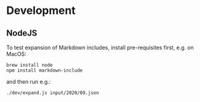 # Development

## NodeJS

To test expansion of Markdown includes, install pre-requisites first, e.g. on
MacOS:
```
brew install node
npm install markdown-include
```

and then run e.g.:
```
./dev/expand.js input/2020/09.json
```
